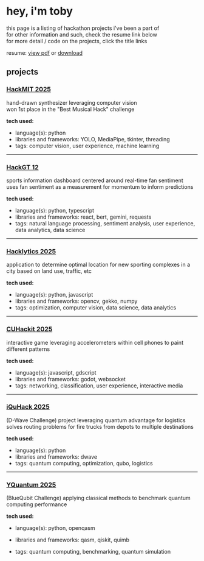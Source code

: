 # hey, i'm toby
this page is a listing of hackathon projects i've been a part of  
for other information and such, check the resume link below  
for more detail / code on the projects, click the title links  

resume: [view pdf](./Toby_Cox_Resume_October_2025.pdf) or [download](./Toby_Cox_Resume_October_2025.pdf?raw=true)

## projects

### [HackMIT 2025](https://github.com/jacobldavis/penano)
hand-drawn synthesizer leveraging computer vision  
won 1st place in the "Best Musical Hack" challenge

**tech used:**
- language(s): python
- libraries and frameworks: YOLO, MediaPipe, tkinter, threading
- tags: computer vision, user experience, machine learning

---

### [HackGT 12](https://github.com/t-s-cox/fanalytics)
sports information dashboard centered around real-time fan sentiment  
uses fan sentiment as a measurement for momentum to inform predictions

**tech used:**
- language(s): python, typescript
- libraries and frameworks: react, bert, gemini, requests
- tags: natural language processing, sentiment analysis, user experience, data analytics, data science

---

### [Hacklytics 2025](https://github.com/LunarSphere/RFKARE)
application to determine optimal location for new sporting complexes in a city based on land use, traffic, etc

**tech used:**
- language(s): python, javascript
- libraries and frameworks: opencv, gekko, numpy
- tags: optimization, computer vision, data science, data analytics

---

### [CUHackit 2025](https://github.com/hazeltorek/vincent-van-gesture)
interactive game leveraging accelerometers within cell phones to paint different patterns

**tech used:**
- language(s): javascript, gdscript
- libraries and frameworks: godot, websocket
- tags: networking, classification, user experience, interactive media

---

### [iQuHack 2025](https://github.com/t-s-cox/iquhack-2025)
(D-Wave Challenge) project leveraging quantum advantage for logistics  
solves routing problems for fire trucks from depots to multiple destinations

**tech used:**
- language(s): python
- libraries and frameworks: dwave
- tags: quantum computing, optimization, qubo, logistics

---

### [YQuantum 2025](https://github.com/hazeltorek/how-did-we-ket-here)
(BlueQubit Challenge) applying classical methods to benchmark quantum computing performance  


**tech used:**
- language(s): python, openqasm
- libraries and frameworks: qasm, qiskit, quimb

- tags: quantum computing, benchmarking, quantum simulation

